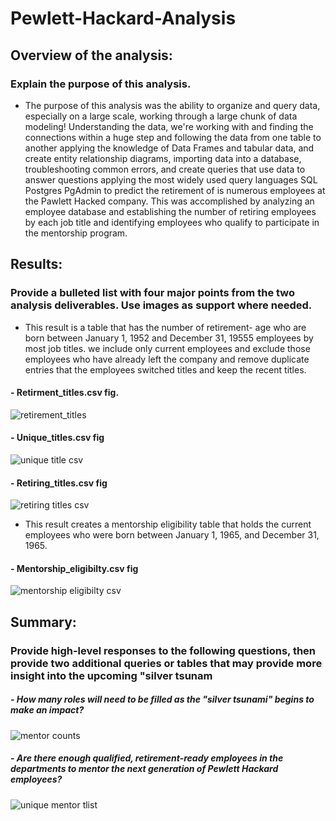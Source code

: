 # Pewlett-Hackard-Analysis

## Overview of the analysis:
### Explain the purpose of this analysis.
- The purpose of this analysis was the ability to organize and query data, especially on a large scale, working through a large chunk of data modeling! Understanding the data, we're working with and finding the connections within a huge step and following the data from one table to another applying the knowledge of Data Frames and tabular data, and create entity relationship diagrams, importing data into a database, troubleshooting common errors, and create queries that use data to answer questions applying the most widely used query languages SQL Postgres PgAdmin to predict the retirement of is numerous employees at the Pawlett Hacked company. This was accomplished by analyzing an employee database and establishing the number of retiring employees by each job title and identifying employees who qualify to participate in the mentorship program.

## Results: 
### Provide a bulleted list with four major points from the two analysis deliverables. Use images as support where needed.

- This result is a table that has the number of retirement- age who are born between January 1, 1952 and December 31, 19555 employees by most job titles. we include only current employees and exclude those employees who have already left the company and remove duplicate entries that the employees switched titles and keep the recent titles.

#### - Retirment_titles.csv fig.
![retirement_titles](https://user-images.githubusercontent.com/107454933/183340377-77ab6c39-ba84-42cb-b52a-11c8298728a4.png)

#### - Unique_titles.csv fig
![unique title csv](https://user-images.githubusercontent.com/107454933/183340482-9dc87cab-20e4-4dfb-ae97-4c36495b35ac.png)


#### - Retiring_titles.csv fig
![retiring titles csv](https://user-images.githubusercontent.com/107454933/183340518-499b96a8-86dc-4c79-b72f-74d11aab6f62.png)

- This result creates a mentorship eligibility table that holds the current employees who were born between January 1, 1965, and December 31, 1965.

#### - Mentorship_eligibilty.csv fig
![mentorship eligibilty csv](https://user-images.githubusercontent.com/107454933/183340666-68e795cf-ceb3-4313-b97b-1fd776ce66d3.png)

## Summary: 
### Provide high-level responses to the following questions, then provide two additional queries or tables that may provide more insight into the upcoming "silver tsunam
##### - How many roles will need to be filled as the "silver tsunami" begins to make an impact?
![mentor counts ](https://user-images.githubusercontent.com/107454933/183340702-119addcd-0e66-4865-b897-f9e6b5c0a20c.png)

##### - Are there enough qualified, retirement-ready employees in the departments to mentor the next generation of Pewlett Hackard employees?
![unique mentor tlist](https://user-images.githubusercontent.com/107454933/183340745-e2fa79e7-00a6-4c89-b8ce-cbd2473bf037.png)










